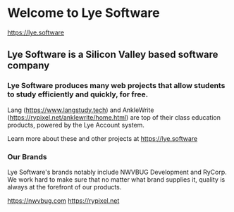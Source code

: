 # Welcome to Lye Software
https://lye.software
## Lye Software is a Silicon Valley based software company

### Lye Software produces many web projects that allow students to study efficiently and quickly, for free. 

Lang (https://www.langstudy.tech) and AnkleWrite (https://rypixel.net/anklewrite/home.html) are top of their class education products, powered by the Lye Account system. 

Learn more about these and other projects at https://lye.software



### Our Brands

Lye Software's brands notably include NWVBUG Development and RyCorp. We work hard to make sure that no matter what brand supplies it, quality is always at the forefront of our products. 

https://nwvbug.com
https://rypixel.net
